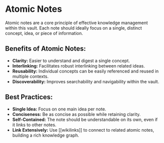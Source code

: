 # Atomic Notes

Atomic notes are a core principle of effective knowledge management within this vault. Each note should ideally focus on a single, distinct concept, idea, or piece of information.

## Benefits of Atomic Notes:

*   **Clarity:** Easier to understand and digest a single concept.
*   **Interlinking:** Facilitates robust interlinking between related ideas.
*   **Reusability:** Individual concepts can be easily referenced and reused in multiple contexts.
*   **Discoverability:** Improves searchability and navigability within the vault.

## Best Practices:

*   **Single Idea:** Focus on one main idea per note.
*   **Conciseness:** Be as concise as possible while retaining clarity.
*   **Self-Contained:** The note should be understandable on its own, even if it links to other notes.
*   **Link Extensively:** Use [[wikilinks]] to connect to related atomic notes, building a rich knowledge graph.
